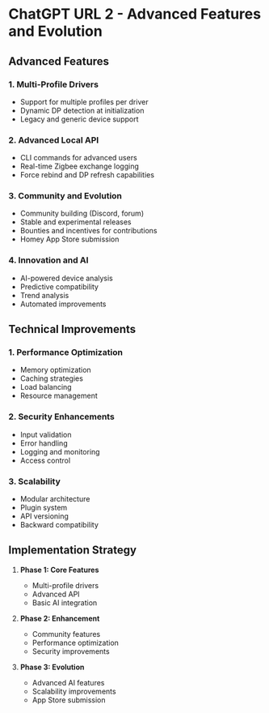 # ChatGPT URL 2 - Advanced Features and Evolution

## Advanced Features

### 1. Multi-Profile Drivers
- Support for multiple profiles per driver
- Dynamic DP detection at initialization
- Legacy and generic device support

### 2. Advanced Local API
- CLI commands for advanced users
- Real-time Zigbee exchange logging
- Force rebind and DP refresh capabilities

### 3. Community and Evolution
- Community building (Discord, forum)
- Stable and experimental releases
- Bounties and incentives for contributions
- Homey App Store submission

### 4. Innovation and AI
- AI-powered device analysis
- Predictive compatibility
- Trend analysis
- Automated improvements

## Technical Improvements

### 1. Performance Optimization
- Memory optimization
- Caching strategies
- Load balancing
- Resource management

### 2. Security Enhancements
- Input validation
- Error handling
- Logging and monitoring
- Access control

### 3. Scalability
- Modular architecture
- Plugin system
- API versioning
- Backward compatibility

## Implementation Strategy

1. **Phase 1: Core Features**
   - Multi-profile drivers
   - Advanced API
   - Basic AI integration

2. **Phase 2: Enhancement**
   - Community features
   - Performance optimization
   - Security improvements

3. **Phase 3: Evolution**
   - Advanced AI features
   - Scalability improvements
   - App Store submission

